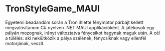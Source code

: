 # TronStyleGame_MAUI
Egyetemi beadandóm során a Tron ihlette fénymotor párbajt kellett megvalósítanom C# nyelven .NET MAUI applikációként. A játékosok egy pályán mozognak, irányt változtatva fénycsíkot hagynak maguk után. A cél a túlélés: aki nekiütközik a pálya szélének, fénycsíknak vagy ellenfél motorjának, veszít.
